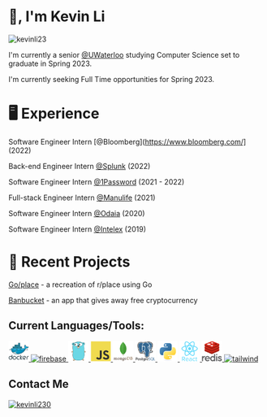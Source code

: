 # 👋, I'm Kevin Li

<p align="left"> <img src="https://komarev.com/ghpvc/?username=kevinli23&label=Profile%20views&color=0e75b6&style=flat" alt="kevinli23" /> </p>

I'm currently a senior [@UWaterloo](https://uwaterloo.ca/) studying Computer Science set to graduate in Spring 2023.

I'm currently seeking Full Time opportunities for Spring 2023.

# 🖥️ Experience
Software Engineer Intern [@Bloomberg](https://www.bloomberg.com/] (2022)

Back-end Engineer Intern [@Splunk](https://www.splunk.com/) (2022)

Software Engineer Intern [@1Password](https://1password.com/) (2021 - 2022)

Full-stack Engineer Intern [@Manulife](https://www.manulife.ca/) (2021)

Software Engineer Intern [@Odaia](https://www.odaia.ai/) (2020)

Software Engineer Intern [@Intelex](https://www.intelex.com/) (2019)

# 🔭 Recent Projects

[Go/place](https://github.com/kevinli23/go-place) - a recreation of r/place using Go

[Banbucket](https://github.com/kevinli23/banbucket-backend) - an app that gives away free cryptocurrency

## Current Languages/Tools:
<p align="left"> <a href="https://www.docker.com/" target="_blank" rel="noreferrer"> <img src="https://raw.githubusercontent.com/devicons/devicon/master/icons/docker/docker-original-wordmark.svg" alt="docker" width="40" height="40"/> </a> <a href="https://firebase.google.com/" target="_blank" rel="noreferrer"> <img src="https://www.vectorlogo.zone/logos/firebase/firebase-icon.svg" alt="firebase" width="40" height="40"/> </a> <a href="https://golang.org" target="_blank" rel="noreferrer"> <img src="https://raw.githubusercontent.com/devicons/devicon/master/icons/go/go-original.svg" alt="go" width="40" height="40"/> </a> <a href="https://developer.mozilla.org/en-US/docs/Web/JavaScript" target="_blank" rel="noreferrer"> <img src="https://raw.githubusercontent.com/devicons/devicon/master/icons/javascript/javascript-original.svg" alt="javascript" width="40" height="40"/> </a> <a href="https://www.mongodb.com/" target="_blank" rel="noreferrer"> <img src="https://raw.githubusercontent.com/devicons/devicon/master/icons/mongodb/mongodb-original-wordmark.svg" alt="mongodb" width="40" height="40"/> </a> <a href="https://www.postgresql.org" target="_blank" rel="noreferrer"> <img src="https://raw.githubusercontent.com/devicons/devicon/master/icons/postgresql/postgresql-original-wordmark.svg" alt="postgresql" width="40" height="40"/> </a> <a href="https://www.python.org" target="_blank" rel="noreferrer"> <img src="https://raw.githubusercontent.com/devicons/devicon/master/icons/python/python-original.svg" alt="python" width="40" height="40"/> </a> <a href="https://reactjs.org/" target="_blank" rel="noreferrer"> <img src="https://raw.githubusercontent.com/devicons/devicon/master/icons/react/react-original-wordmark.svg" alt="react" width="40" height="40"/> </a> <a href="https://redis.io" target="_blank" rel="noreferrer"> <img src="https://raw.githubusercontent.com/devicons/devicon/master/icons/redis/redis-original-wordmark.svg" alt="redis" width="40" height="40"/> </a> <a href="https://tailwindcss.com/" target="_blank" rel="noreferrer"> <img src="https://www.vectorlogo.zone/logos/tailwindcss/tailwindcss-icon.svg" alt="tailwind" width="40" height="40"/> </a> </p>

## Contact Me

<p align="left">
<a href="https://linkedin.com/in/kevinli230" target="blank"><img align="center" src="https://raw.githubusercontent.com/rahuldkjain/github-profile-readme-generator/master/src/images/icons/Social/linked-in-alt.svg" alt="kevinli230" height="30" width="40" /></a>
</p>
